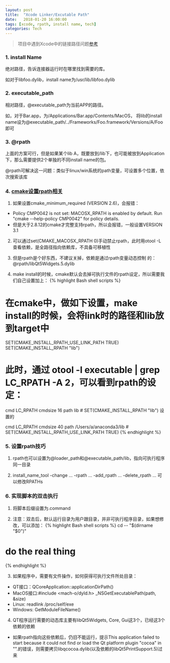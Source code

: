 ```yaml
---
layout: post
title:  "Xcode Linker/Excutable Path"
date:   2018-01-20 16:00:00
tags: [xcode, rpath, install name, tech]
categories: Tech
---
```


>  项目中遇到Xcode中的链接路径问题[参考](https://www.jianshu.com/p/cd614e080078)

### 1. install Name
绝对路径，告诉连接器运行时在哪里找到需要的库。

如对于libfoo.dylib，install name为/usr/lib/libfoo.dylib

### 2. executable_path
相对路径，@executable_path为当前APP的路径。

如，对于Bar.app，为/Applications/Bar.app/Contents/MacOS，
将lib的install name设为@executable_path/../Frameworks/Foo.framework/Versions/A/Foo即可

### 3. @rpath
上面的方案可行，但是如果某个lib A，既要放到/lib下，也可能被放到Application下，那么需要提供2个单独的不同install name的包。

@rpath可解决这一问题：类似于linux/win系统的path变量，可设置多个位置，依次搜索该库

### 4. [cmake设置rpath相关](https://gitlab.kitware.com/cmake/community/wikis/doc/cmake/RPATH-handling)
1. 如果设置cmake_minimum_required (VERSION 2.6)，会报错：
  * Policy CMP0042 is not set: MACOSX_RPATH is enabled by default.  Run "cmake
  --help-policy CMP0042" for policy details. 
  * 但是大于2.8.12的cmake才完整支持rpath，所以会报错，一般设置VERSION 3.1

2. 可以通过set(CMAKE_MACOSX_RPATH 0)手动禁止rpath，此时用otool -L查看依赖，是全路径指向依赖库，不具备可移植性

3. 但是rpath是个好东西，不建议关掉，依赖是通过rpath变量动态控制	的：
@rpath/libQt5Widgets.5.dylib

4. make install的时候，cmake默认会去掉可执行文件的rpath设定，所以需要我们自己设置加上：
{% highlight Bash shell scripts %}
# 在cmake中，做如下设置，make install的时候，会将link时的路径和lib放到target中
SET(CMAKE_INSTALL_RPATH_USE_LINK_PATH TRUE)
SET(CMAKE_INSTALL_RPATH "lib")
# 此时，通过 otool -l executable | grep LC_RPATH -A 2，可以看到rpath的设定：
cmd LC_RPATH
cmdsize 16
path lib  # SET(CMAKE_INSTALL_RPATH "lib") 设置的

cmd LC_RPATH
cmdsize 40
path /Users/a/anaconda3/lib  # SET(CMAKE_INSTALL_RPATH_USE_LINK_PATH TRUE)
{% endhighlight %}

### 5. 设置rpath技巧
1. rpath也可以设置为@loader_path和@executable_path/lib，指向可执行程序同一目录

2. install_name_tool -change ... -rpath ... -add_rpath ... -delete_rpath ... 可以修改RPATHs


### 6. 实现脚本的双击执行
1. 将脚本后缀设置为.command

2. 注意：双击后，默认运行目录为用户跟目录，并非可执行程序目录，如果想修改，可以添加：
{% highlight Bash shell scripts %}
cd -- "$(dirname "$0")"
# do the real thing
{% endhighlight %}

3. 如果程序中，需要有文件操作，如何获得可执行文件所处目录：
  * QT接口：QCoreApplication::applicationDirPath()
  * MacOS接口:#include <mach-o/dyld.h>  _NSGetExecutablePath(path, &size)
  * Linux: readlink /proc/self/exe
  * Windows: GetModuleFileName()

4. QT程序运行需要的动态库主要有libQt5Widgets, Core, Gui这3个，已经这3个依赖的依赖
  * 如果rpath指向这些依赖后，仍旧不能运行，提示This application failed to start because it could not find or load the Qt platform plugin "cocoa" in "".的错误，则需要拷贝libqcocoa.dylib(以及依赖的libQt5PrintSupport.5)过来
